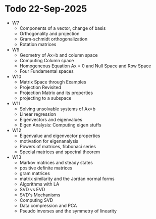 # Todo 22-Sep-2025

- W7
  - Components of a vector, change of basis
  - Orthogonality and projection
  - Gram-schmidt orthogonalization
  - Rotation matrices
- W9
  - Geometry of Ax=b and column space
  - Computing Column space
  - Homogeneous Equation Ax = 0 and Null Space and Row Space
  - Four Fundamental spaces
- W10
  - Matrix Space through Examples
  - Projection Revisited
  - Projection Matrix and its properties
  - projecting to a subspace
- W11
  - Solving unsolvable systems of Ax=b
  - Linear regression
  - Eigenvectors and eigenvalues
  - Eigen Analysis: Computing eigen stuffs
- W12
  - Eigenvalue and eigenvector properties
  - motivation for eigenanalysis
  - Powers of matrices, fibbonaci series
  - Special matrices and spectral theorem
- W13
  - Markov matrices and steady states
  - positive definite matrices
  - gram matrices
  - matrix similarity and the Jordan normal forms
  - Algorithms with LA
  - SVD vs EVD
  - SVD's Mechanisms
  - Computing SVD
  - Data compression and PCA
  - Pseudo inverses and the symmetry of linearity
